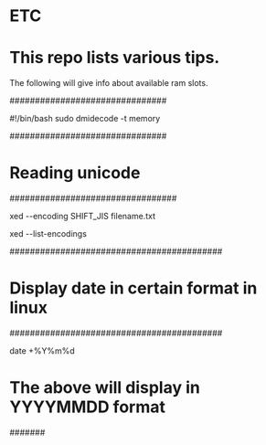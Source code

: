 # ETC

# This repo lists various tips.

The following will give info about available ram slots.

###############################

 #!/bin/bash
 sudo dmidecode -t memory

###############################
# Reading unicode 
#################################

xed --encoding SHIFT_JIS filename.txt 

xed --list-encodings

##########################################
# Display date in certain format in linux 
##########################################

date +%Y%m%d

######
# The above will display in YYYYMMDD format
#######



